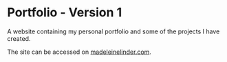# Portfolio - Version 1

A website containing my personal portfolio and some of the projects I have created.

The site can be accessed on [madeleinelinder.com](http://www.madeleinelinder.com/?utm_source=github.com).
